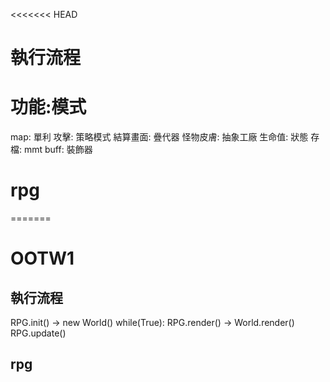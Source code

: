 <<<<<<< HEAD
# 執行流程

# 功能:模式

map: 單利
攻擊: 策略模式
結算畫面: 疊代器
怪物皮膚: 抽象工廠
生命值: 狀態
存檔: mmt
buff: 裝飾器

# rpg
=======
# OOTW1

## 執行流程

RPG.init() -> new World()
while(True):
    RPG.render() -> World.render()
    RPG.update()

## rpg



